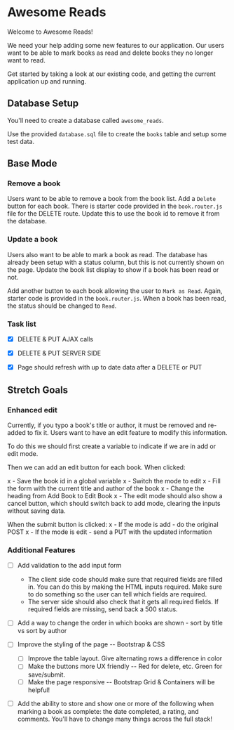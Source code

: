 # Awesome Reads

Welcome to Awesome Reads! 

We need your help adding some new features to our application. Our users want to be able to mark books as read and delete books they no longer want to read.

Get started by taking a look at our existing code, and getting the current application up and running.

## Database Setup

You'll need to create a database called `awesome_reads`. 

Use the provided `database.sql` file to create the `books` table and setup some test data.

## Base Mode

### Remove a book

Users want to be able to remove a book from the book list.  Add a `Delete` button for each book. There is starter code provided in the `book.router.js` file for the DELETE route. Update this to use the book id to remove it from the database.

### Update a book

Users also want to be able to mark a book as read. The database has already been setup with a status column, but this is not currently shown on the page. Update the book list display to show if a book has been read or not. 

Add another button to each book allowing the user to `Mark as Read`. Again, starter code is provided in the `book.router.js`. When a book has been read, the status should be changed to `Read`. 

### Task list

- [x] DELETE & PUT AJAX calls
- [x] DELETE & PUT SERVER SIDE 
- [x] Page should refresh with up to date data after a DELETE or PUT


## Stretch Goals

### Enhanced edit

Currently, if you typo a book's title or author, it must be removed and re-added to fix it. Users want to have an edit feature to modify this information.

To do this we should first create a variable to indicate if we are in add or edit mode.

Then we can add an edit button for each book. When clicked:

x - Save the book id in a global variable
x - Switch the mode to edit
x - Fill the form with the current title and author of the book
x - Change the heading from Add Book to Edit Book
x - The edit mode should also show a cancel button, which should switch back to add mode, clearing the inputs without saving data.

When the submit button is clicked:
x - If the mode is add - do the original POST
x - If the mode is edit - send a PUT with the updated information

### Additional Features

- [ ] Add validation to the add input form
    - The client side code should make sure that required fields are filled in. You can do this by making the HTML inputs required. Make sure to do something so the user can tell which fields are required. 
    - The server side should also check that it gets all required fields. If required fields are missing, send back a 500 status.
- [ ] Add a way to change the order in which books are shown - sort by title vs sort by author
- [ ] Improve the styling of the page -- Bootstrap & CSS
    - [ ] Improve the table layout. Give alternating rows a difference in color
    - [ ] Make the buttons more UX friendly -- Red for delete, etc. Green for save/submit. 
    - [ ] Make the page responsive -- Bootstrap Grid & Containers will be helpful!
- [ ] Add the ability to store and show one or more of the following when marking a book as complete: the date completed, a rating, and comments.  You'll have to change many things across the full stack!



